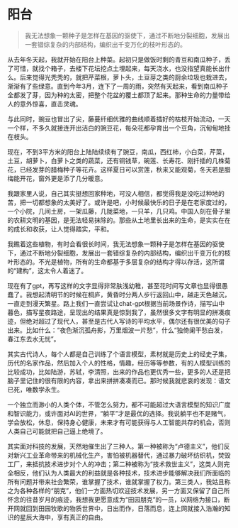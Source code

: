 # 阳台


> 我无法想象一颗种子是怎样在基因的驱使下，通过不断地分裂细胞，发展出一套错综复杂的内部结构，编织出千变万化的枝叶形态的。

从去年冬天起，我就开始在阳台上种菜。起初只是做饭时剩的青豆和南瓜种子，丢了可惜，就找个箱子，去楼下花坛挖点土埋起来，每天浇水，也没指望真能长出什么。后来觉得光秃秃的，就把芹菜根，萝卜头，土豆芽之类的厨余垃圾也栽进去，渐渐有了些绿意。直到今年3月，连下了一周的雨，突然有天起来，看到南瓜种子全都发了芽，因为种的太密，把整个花盆的覆土都顶了起来。那种生命的力量带给人的意外惊喜，直击灵魂。

与此同时，豌豆也冒出了尖，藤蔓纤细优雅的曲线顺着插好的枯枝开始流动，一天一个样，不多久就接连开出洁白的豌豆花，每朵花都孕育出一个豆角，沉甸甸地挂在枝头。

现在，不到3平方米的阳台上陆陆续续有了豌豆，南瓜，西红柿，小白菜，芹菜，土豆，胡萝卜，白萝卜之类的蔬菜，还有铜钱草，碗莲、长寿花、刚扦插的几株菊花，已经发芽的腊梅种子等花卉。这样夏日可以赏莲，秋来又能观菊，冬天若是腊梅能开花，窗外更是添了几分暖意。

我跟家里人说，自己其实挺想回家种地，可没人相信，都觉得我是没吃过种地的苦，把一切都想象的太美好了。或许是吧，小时候最快乐的日子是在老家度过的，一个小院，几间土房，一架瓜藤，几陇菜地，一只羊，几只鸡。中国人刻在骨子里的农耕文明的基因，是无法轻易抹除的。那些从土地里长出来的生命，是实实在在的成长和收获，让人觉得踏实，平和。

我瞧着这些植物，有时会看很长时间，我无法想象一颗种子是怎样在基因的驱使下，通过不断地分裂细胞，发展出一套错综复杂的内部结构，编织出千变万化的枝叶形态的。不光是植物，所有的生命都基于多层复杂的结构才得以存活，这所谓的“建构”，这太令人着迷了。

现在有了gpt，再写这样的文字显得非常肤浅幼稚，甚至花时间写文章也显得很愚蠢了。我想起清明节的时候在桐庐，黄昏时分两人步行返回山中，越走天色越沉，一直走到漫天繁星。路上我们一直尝试让chat-gpt根据当前场景作诗，描写山中暮色，描写星夜路途，呈现出的结果真是惊到我了，虽然很多文字有明显的拼凑痕迹，但绝对超过了现代人，甚至是古代人写诗的平均水平，偶尔还有很优美的句子出来。比如什么：“夜色渐沉孤舟影，万里烟波一片愁”，什么“独倚阑干愁白发，春江东去水无忧”。

其实古代诗人，每个人都是自己训练了个语言模型，素材就是历史上的经史子集，历代的名家作品，然后加入个人的性格，情趣，经历等等参数，有的人模型训练的比较成功，比如陆游，苏轼，李清照，出来的作品也更优秀一些，更多的人还是把脑子里记住的很有限的内容，拿出来拼拼凑凑而已。那时候我就悲哀的发现：语文已死，唯数学永生。

一个独立而渺小的人类个体，不管怎么努力，都不可能超过大语言模型的知识广度和智识能力，或许面对AI的世界，“躺平”才是最优的选择。我说躺平也不是赌气，学会放松，休息，保持身心健康，未来才有可能获得与人工智能共存的机会，否则人类自己可能就把自己逼上绝境了。

其实面对科技的发展，天然地催生出了三种人。第一种被称为“卢德主义”，他们反对新兴工业革命带来的机械化生产，害怕被机器替代，通过暴力破坏纺织机，焚毁工厂，来抵抗技术进步对个人的冲击；第二种被称为“技术救世主义”，这类人则完全相反，他们认为人类最大的利益就是各种技术，技术进步能够解决我们所面临的所有问题并带来社会繁荣，谁掌握了技术，谁就掌握了权力。第三类人，我姑且称之为各种各样的“朋克”，他们一方面热切欢迎技术发展，另一方面又保留了自己所怀念的往昔岁月的痕迹，我想我更愿意成为“田园朋克”的一员，以网络为接口，断开网就回到田园牧歌的物质世界中，日出而作，日落而息，连上网就接入浩瀚的知识的星辰大海中，享有真正的自由。
